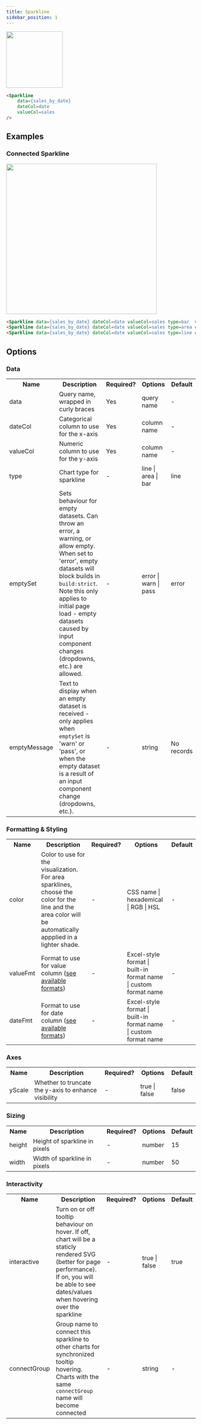 ```yaml
---
title: Sparkline
sidebar_position: 1
---
```


<img src="/img/sparkline-basic.png" width="150"/>

```markdown
<Sparkline 
    data={sales_by_date} 
    dateCol=date 
    valueCol=sales 
/>
```

## Examples

### Connected Sparkline

<img src="/img/sparkline-connected.gif" width="400"/>

```html
<Sparkline data={sales_by_date} dateCol=date valueCol=sales type=bar  valueFmt=eur dateFmt=mmm connectGroup=mysparkline/>
<Sparkline data={sales_by_date} dateCol=date valueCol=sales type=area color=maroon valueFmt=eur dateFmt=mmm connectGroup=mysparkline/>
<Sparkline data={sales_by_date} dateCol=date valueCol=sales type=line color=purple valueFmt=eur dateFmt=mmm connectGroup=mysparkline/>
```

## Options

### Data

<table>						 
<tr>	<th class='tleft'>Name</th>	<th class='tleft'>Description</th>	<th>Required?</th>	<th>Options</th>	<th>Default</th>	</tr>
<tr>	<td>data</td>	<td>Query name, wrapped in curly braces</td>	<td class='tcenter'>Yes</td>	<td class='tcenter'>query name</td>	<td class='tcenter'>-</td>	</tr>
<tr>	<td>dateCol</td>	<td>Categorical column to use for the x-axis</td>	<td class='tcenter'>Yes</td>	<td class='tcenter'>column name</td>	<td class='tcenter'>-</td>	</tr>
<tr>	<td>valueCol</td>	<td>Numeric column to use for the y-axis</td>	<td class='tcenter'>Yes</td>	<td class='tcenter'>column name</td>	<td class='tcenter'>-</td>	</tr>
<tr>	<td>type</td>	<td>Chart type for sparkline</td>	<td class='tcenter'>-</td>	<td class='tcenter'>line | area | bar</td>	<td class='tcenter'>line</td>	</tr>
<tr>	<td>emptySet</td>	<td>Sets behaviour for empty datasets. Can throw an error, a warning, or allow empty. When set to 'error', empty datasets will block builds in <code>build:strict</code>. Note this only applies to initial page load - empty datasets caused by input component changes (dropdowns, etc.) are allowed.</td>	<td class='tcenter'>-</td>	<td class='tcenter'>error | warn | pass</td>	<td class='tcenter'>error</td>	</tr>
<tr>	<td>emptyMessage</td>	<td>Text to display when an empty dataset is received - only applies when <code>emptySet</code> is 'warn' or 'pass', or when the empty dataset is a result of an input component change (dropdowns, etc.).</td>	<td class='tcenter'>-</td>	<td class='tcenter'>string</td>	<td class='tcenter'>No records</td>	</tr>
</table>

### Formatting & Styling

<table>						 
<tr>	<th class='tleft'>Name</th>	<th class='tleft'>Description</th>	<th>Required?</th>	<th>Options</th>	<th>Default</th>	</tr>
<tr>	<td>color</td>	<td>Color to use for the visualization. For area sparklines, choose the color for the line and the area color will be automatically appplied in a lighter shade.</td>	<td class='tcenter'>-</td>	<td class='tcenter'>CSS name | hexademical | RGB | HSL</td>	<td class='tcenter'>-</td>	</tr>
<tr>	<td>valueFmt</td>	<td>Format to use for value column (<a href='/core-concepts/formatting'>see available formats</a>)</td>	<td class='tcenter'>-</td>	<td class='tcenter'>Excel-style format | built-in format name | custom format name</td>	<td class='tcenter'>-</td>	</tr>
<tr>	<td>dateFmt</td>	<td>Format to use for date column (<a href='/core-concepts/formatting'>see available formats</a>)</td>	<td class='tcenter'>-</td>	<td class='tcenter'>Excel-style format | built-in format name | custom format name</td>	<td class='tcenter'>-</td>	</tr>

</table>

### Axes
<table>						 
<tr>	<th class='tleft'>Name</th>	<th class='tleft'>Description</th>	<th>Required?</th>	<th>Options</th>	<th>Default</th>	</tr>
<tr>	<td>yScale</td>	<td>Whether to truncate the y-axis to enhance visibility</td>	<td class='tcenter'>-</td>	<td class='tcenter'>true | false</td>	<td class='tcenter'>false</td>	</tr>
</table>

### Sizing

<table>						 
<tr>	<th class='tleft'>Name</th>	<th class='tleft'>Description</th>	<th>Required?</th>	<th>Options</th>	<th>Default</th>	</tr>
    <tr>
        <td>height</td>
        <td>Height of sparkline in pixels</td>
        <td class='tcenter'>-</td>
        <td class='tcenter'>number</td>
        <td class='tcenter'>15</td>
    </tr>
    <tr>
        <td>width</td>
        <td>Width of sparkline in pixels</td>
        <td class='tcenter'>-</td>
        <td class='tcenter'>number</td>
        <td class='tcenter'>50</td>
    </tr>
</table>

### Interactivity

<table>						 
<tr>	<th class='tleft'>Name</th>	<th class='tleft'>Description</th>	<th>Required?</th>	<th>Options</th>	<th>Default</th>	</tr>
<tr>	<td>interactive</td>	<td>Turn on or off tooltip behaviour on hover. If off, chart will be a staticly rendered SVG (better for page performance). If on, you will be able to see dates/values when hovering over the sparkline</td>	<td class='tcenter'>-</td>	<td class='tcenter'>true | false</td>	<td class='tcenter'>true</td>	</tr>
    <tr>	
        <td>connectGroup</td>	
        <td>Group name to connect this sparkline to other charts for synchronized tooltip hovering. Charts with the same <code>connectGroup</code> name will become connected</td>	
        <td class='tcenter'>-</td>	
        <td class='tcenter'>string</td>	
        <td class='tcenter'>-</td>	
    </tr>
</table>